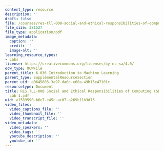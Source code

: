 ```yaml
---
content_type: resource
description: ''
draft: false
file: /courses/res-tll-008-social-and-ethical-responsibilities-of-computing-serc/a1509590b6e7e45cac07a269b11b3d75_RES-TLL008F21-6036_lab1.pdf
file_size: 381527
file_type: application/pdf
image_metadata:
  caption: ''
  credit: ''
  image-alt: ''
learning_resource_types:
- Labs
license: https://creativecommons.org/licenses/by-nc-sa/4.0/
ocw_type: OCWFile
parent_title: 6.036 Introduction to Machine Learning
parent_type: SupplementalResourceSection
parent_uid: a0645803-3a97-da0c-e60a-49b15e47101c
resourcetype: Document
title: RES.TLL-008 Social and Ethical Responsibilities of Computing (SERC), 6.036
  Lab 1.pdf
uid: a1509590-b6e7-e45c-ac07-a269b11b3d75
video_files:
  video_captions_file: ''
  video_thumbnail_file: ''
  video_transcript_file: ''
video_metadata:
  video_speakers: ''
  video_tags: ''
  youtube_description: ''
  youtube_id: ''
---
```

